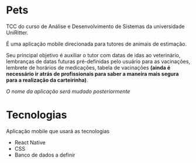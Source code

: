 # Pets
TCC do curso de Análise e Desenvolvimento de Sistemas da universidade UniRitter.

É uma aplicação mobile direcionada para tutores de animais de estimação.

Seu principal objetivo é auxiliar o tutor com datas de idas ao veterinário, lembranças de datas futuras pré-definidas pelo usuário para as vacinações, lembrete de horários de medicações, tabela de vacinações **(ainda é necessário ir atrás de profissionais para saber a maneira mais segura para a realização da carteirinha)**.

*O nome da aplicação será mudado posteriormente* 

# Tecnologias

Aplicação mobile que usará as tecnologias 
* React Native
* CSS
* Banco de dados a definir


